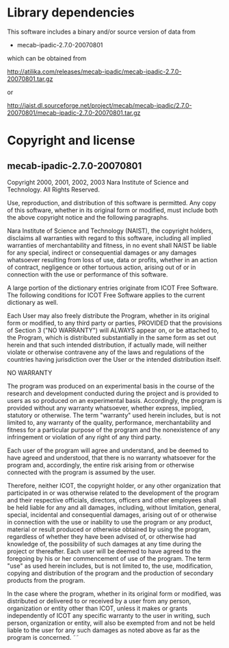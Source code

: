 Library dependencies
====================

This software includes a binary and/or source version of data from

* mecab-ipadic-2.7.0-20070801

which can be obtained from

http://atilika.com/releases/mecab-ipadic/mecab-ipadic-2.7.0-20070801.tar.gz

or

http://jaist.dl.sourceforge.net/project/mecab/mecab-ipadic/2.7.0-20070801/mecab-ipadic-2.7.0-20070801.tar.gz



Copyright and license
=====================


mecab-ipadic-2.7.0-20070801
---------------------------

Copyright 2000, 2001, 2002, 2003 Nara Institute of Science
and Technology.  All Rights Reserved.

Use, reproduction, and distribution of this software is permitted.
Any copy of this software, whether in its original form or modified,
must include both the above copyright notice and the following
paragraphs.

Nara Institute of Science and Technology (NAIST),
the copyright holders, disclaims all warranties with regard to this
software, including all implied warranties of merchantability and
fitness, in no event shall NAIST be liable for
any special, indirect or consequential damages or any damages
whatsoever resulting from loss of use, data or profits, whether in an
action of contract, negligence or other tortuous action, arising out
of or in connection with the use or performance of this software.

A large portion of the dictionary entries
originate from ICOT Free Software.  The following conditions for ICOT
Free Software applies to the current dictionary as well.

Each User may also freely distribute the Program, whether in its
original form or modified, to any third party or parties, PROVIDED
that the provisions of Section 3 ("NO WARRANTY") will ALWAYS appear
on, or be attached to, the Program, which is distributed substantially
in the same form as set out herein and that such intended
distribution, if actually made, will neither violate or otherwise
contravene any of the laws and regulations of the countries having
jurisdiction over the User or the intended distribution itself.

NO WARRANTY

The program was produced on an experimental basis in the course of the
research and development conducted during the project and is provided
to users as so produced on an experimental basis.  Accordingly, the
program is provided without any warranty whatsoever, whether express,
implied, statutory or otherwise.  The term "warranty" used herein
includes, but is not limited to, any warranty of the quality,
performance, merchantability and fitness for a particular purpose of
the program and the nonexistence of any infringement or violation of
any right of any third party.

Each user of the program will agree and understand, and be deemed to
have agreed and understood, that there is no warranty whatsoever for
the program and, accordingly, the entire risk arising from or
otherwise connected with the program is assumed by the user.

Therefore, neither ICOT, the copyright holder, or any other
organization that participated in or was otherwise related to the
development of the program and their respective officials, directors,
officers and other employees shall be held liable for any and all
damages, including, without limitation, general, special, incidental
and consequential damages, arising out of or otherwise in connection
with the use or inability to use the program or any product, material
or result produced or otherwise obtained by using the program,
regardless of whether they have been advised of, or otherwise had
knowledge of, the possibility of such damages at any time during the
project or thereafter.  Each user will be deemed to have agreed to the
foregoing by his or her commencement of use of the program.  The term
"use" as used herein includes, but is not limited to, the use,
modification, copying and distribution of the program and the
production of secondary products from the program.

In the case where the program, whether in its original form or
modified, was distributed or delivered to or received by a user from
any person, organization or entity other than ICOT, unless it makes or
grants independently of ICOT any specific warranty to the user in
writing, such person, organization or entity, will also be exempted
from and not be held liable to the user for any such damages as noted
above as far as the program is concerned.
˜˜
